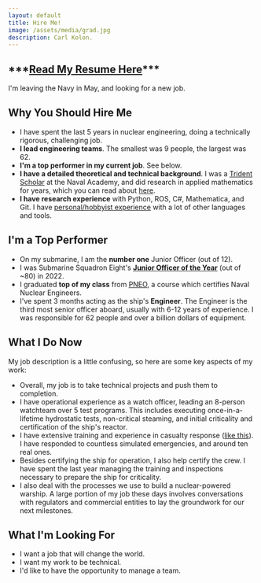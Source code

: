 ```yaml
---
layout: default
title: Hire Me!
image: /assets/media/grad.jpg
description: Carl Kolon.
---
```


<div class="center-image"><h2>***<a href="/assets/media/resume.pdf">Read My Resume Here</a>***</h2></div>

I'm leaving the Navy in May, and looking for a new job.

## Why You Should Hire Me

- I have spent the last 5 years in nuclear engineering, doing a technically rigorous, challenging job.
- **I lead engineering teams**. The smallest was 9 people, the largest was 62.
- **I'm a top performer in my current job**. See below.
- **I have a detailed theoretical and technical background**. I was a [Trident Scholar](https://www.usna.edu/TridentProgram/index.php) at the Naval Academy, and did research in applied mathematics for years, which you can read about [here](/research.html).
- **I have research experience** with Python, ROS, C#, Mathematica, and Git. I have [personal/hobbyist experience](/blog.html) with a lot of other languages and tools.

## I'm a Top Performer

- On my submarine, I am the **number one** Junior Officer (out of 12).
- I was Submarine Squadron Eight's **[Junior Officer of the Year](https://twitter.com/USNavyCNO/status/1514746334250782720?s=20&t=u5yN-Qy6hvtkz1wcrMx8AQ)** (out of ~80) in 2022.
- I graduated **top of my class** from [PNEO](https://allhands.navy.mil/Stories/Display-Story/Article/1839925/call-me-a-nuclear-engineer/), a course which certifies Naval Nuclear Engineers.
- I've spent 3 months acting as the ship's **Engineer**. The Engineer is the third most senior officer aboard, usually with 6-12 years of experience. I was responsible for 62 people and over a billion dollars of equipment.

## What I Do Now

My job description is a little confusing, so here are some key aspects of my work:

- Overall, my job is to take technical projects and push them to completion.
- I have operational experience as a watch officer, leading an 8-person watchteam over 5 test programs. This includes executing once-in-a-lifetime hydrostatic tests, non-critical steaming, and initial criticality and certification of the ship's reactor.
- I have extensive training and experience in casualty response ([like this](https://youtu.be/ajK1QMP7ZyI)). I have responded to countless simulated emergencies, and around ten real ones.
- Besides certifying the ship for operation, I also help certify the crew. I have spent the last year managing the training and inspections necessary to prepare the ship for criticality.
- I also deal with the processes we use to build a nuclear-powered warship. A large portion of my job these days involves conversations with regulators and commercial entities to lay the groundwork for our next milestones.

## What I'm Looking For

- I want a job that will change the world.
- I want my work to be technical.
- I'd like to have the opportunity to manage a team.
